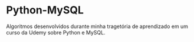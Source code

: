 # Python-MySQL
Algoritmos desenvolvidos durante minha tragetória de aprendizado em um curso da Udemy sobre Python e MySQL.
